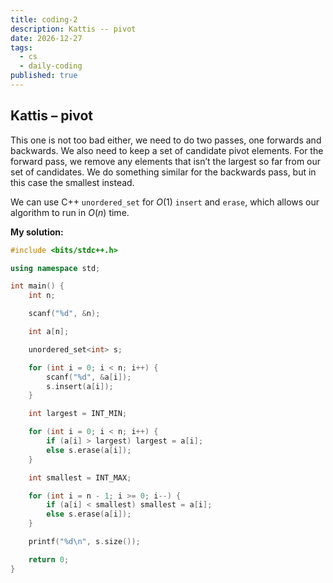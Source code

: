 ```yaml
---
title: coding-2
description: Kattis -- pivot
date: 2026-12-27
tags:
  - cs
  - daily-coding
published: true
---
```

## Kattis – pivot
This one is not too bad either, we need to do two passes, one forwards and backwards. We also need to keep a set of candidate pivot elements. For the forward pass, we remove any elements that isn’t the largest so far from our set of candidates. We do something similar for the backwards pass, but in this case the smallest instead.

We can use C++ `unordered_set` for $O(1)$ `insert` and `erase`, which allows our algorithm to run in $O(n)$ time.

**My solution:**
```cpp
#include <bits/stdc++.h>

using namespace std;

int main() {
    int n;

    scanf("%d", &n);

    int a[n];

    unordered_set<int> s;

    for (int i = 0; i < n; i++) {
        scanf("%d", &a[i]);
        s.insert(a[i]);
    }

    int largest = INT_MIN;

    for (int i = 0; i < n; i++) {
        if (a[i] > largest) largest = a[i];
        else s.erase(a[i]);
    }

    int smallest = INT_MAX;

    for (int i = n - 1; i >= 0; i--) {
        if (a[i] < smallest) smallest = a[i];
        else s.erase(a[i]);
    }

    printf("%d\n", s.size());

    return 0;
}
```